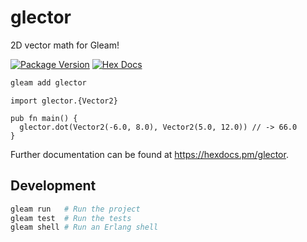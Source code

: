 # glector

2D vector math for Gleam!

[![Package Version](https://img.shields.io/hexpm/v/glector)](https://hex.pm/packages/glector)
[![Hex Docs](https://img.shields.io/badge/hex-docs-ffaff3)](https://hexdocs.pm/glector/)

```sh
gleam add glector
```

```gleam
import glector.{Vector2}

pub fn main() {
  glector.dot(Vector2(-6.0, 8.0), Vector2(5.0, 12.0)) // -> 66.0
}
```

Further documentation can be found at <https://hexdocs.pm/glector>.

## Development

```sh
gleam run   # Run the project
gleam test  # Run the tests
gleam shell # Run an Erlang shell
```
